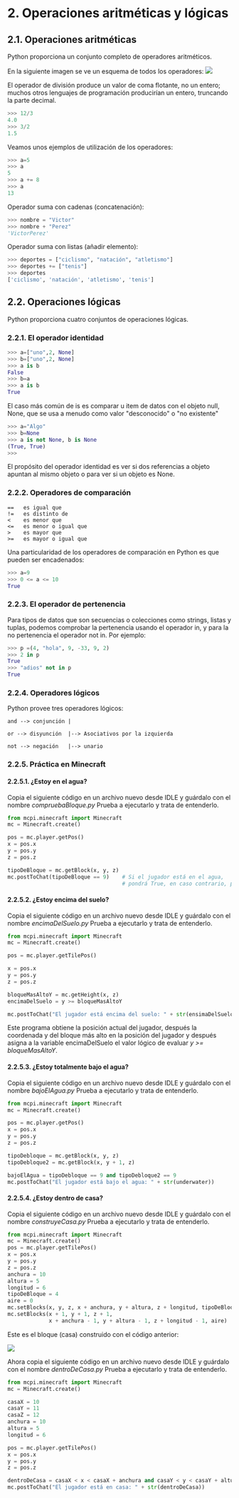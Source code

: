 # 2. Operaciones  aritméticas y lógicas
## 2.1. Operaciones aritméticas

Python proporciona un conjunto completo de operadores aritméticos.

En la siguiente imagen se ve un esquema de todos los operadores: 
![](python/operadoresAritmeticos.png)

El operador de división  produce un valor de coma flotante, no un entero; muchos otros lenguajes de programación producirían un entero, truncando la parte decimal.

```python
>>> 12/3
4.0
>>> 3/2
1.5
```

Veamos unos ejemplos de utilización de los operadores:

```python
>>> a=5
>>> a
5
>>> a += 8
>>> a
13
```

Operador suma con cadenas (concatenación):

```python
>>> nombre = "Victor"
>>> nombre + "Perez"
'VictorPerez'
```

Operador suma con listas (añadir elemento):

```python
>>> deportes = ["ciclismo", "natación", "atletismo"]
>>> deportes += ["tenis"]
>>> deportes
['ciclismo', 'natación', 'atletismo', 'tenis']
```

## 2.2. Operaciones lógicas
Python proporciona cuatro conjuntos de operaciones lógicas. 

### 2.2.1. El operador identidad

```python
>>> a=["uno",2, None]
>>> b=["uno",2, None]
>>> a is b
False
>>> b=a
>>> a is b
True
```

El caso más común de is es comparar u item de datos con el objeto null, None, que se usa a menudo como valor "desconocido" o "no existente"

```python
>>> a="Algo"
>>> b=None
>>> a is not None, b is None
(True, True)
>>> 
```

El propósito del operador identidad es ver si dos referencias a objeto apuntan al mismo objeto o para ver si un objeto es None.

### 2.2.2. Operadores de comparación 

  	== 	 es igual que
  	!= 	 es distinto de
  	< 	 es menor que
  	<= 	 es menor o igual que
  	> 	 es mayor que
  	>= 	 es mayor o igual que

Una particularidad de los operadores de comparación en Python es que pueden ser encadenados:

```python
>>> a=9
>>> 0 <= a <= 10
True
```

### 2.2.3. El operador de pertenencia

Para tipos de datos que son secuencias o colecciones como strings, listas y tuplas, podemos comprobar la pertenencia usando el operador in, y para la no pertenencia el operador not in. Por ejemplo:

```python
>>> p =(4, "hola", 9, -33, 9, 2)
>>> 2 in p
True
>>> "adios" not in p
True
```

### 2.2.4. Operadores lógicos

Python provee tres operadores lógicos:

    and --> conjunción |

    or --> disyunción  |--> Asociativos por la izquierda

    not --> negación   |--> unario

### 2.2.5. Práctica en Minecraft

#### 2.2.5.1. ¿Estoy en el agua?

Copia el siguiente código en un archivo nuevo desde IDLE y guárdalo con el nombre *compruebaBloque.py*
Prueba a ejecutarlo y trata de entenderlo.

```python
from mcpi.minecraft import Minecraft
mc = Minecraft.create()

pos = mc.player.getPos()
x = pos.x
y = pos.y
z = pos.z

tipoDeBloque = mc.getBlock(x, y, z)
mc.postToChat(tipoDeBloque == 9)    # Si el jugador está en el agua, 
									# pondrá True, en caso contrario, pondrá False.

```

#### 2.2.5.2. ¿Estoy encima del suelo?

Copia el siguiente código en un archivo nuevo desde IDLE y guárdalo con el nombre *encimaDelSuelo.py*
Prueba a ejecutarlo y trata de entenderlo.

```python
from mcpi.minecraft import Minecraft
mc = Minecraft.create()

pos = mc.player.getTilePos()

x = pos.x
y = pos.y
z = pos.z

bloqueMasAltoY = mc.getHeight(x, z)
encimaDelSuelo = y >= bloqueMasAltoY

mc.postToChat("El jugador está encima del suelo: " + str(ensimaDelSuelo))
```
Este programa obtiene la posición actual del jugador, después la coordenada y del bloque más alto en la posición del jugador y después asigna a la variable encimaDelSuelo el valor lógico de evaluar *y >= bloqueMasAltoY*.

#### 2.2.5.3. ¿Estoy totalmente bajo el agua?

Copia el siguiente código en un archivo nuevo desde IDLE y guárdalo con el nombre *bajoElAgua.py*
Prueba a ejecutarlo y trata de entenderlo.

```python
from mcpi.minecraft import Minecraft
mc = Minecraft.create()

pos = mc.player.getPos()
x = pos.x
y = pos.y
z = pos.z

tipoDebloque = mc.getBlock(x, y, z)
tipoDebloque2 = mc.getBlock(x, y + 1, z)

bajoElAgua = tipoDebloque == 9 and tipoDebloque2 == 9
mc.postToChat("El jugador está bajo el agua: " + str(underwater))
```

#### 2.2.5.4. ¿Estoy dentro de casa?

Copia el siguiente código en un archivo nuevo desde IDLE y guárdalo con el nombre *construyeCasa.py*
Prueba a ejecutarlo y trata de entenderlo.
```python
from mcpi.minecraft import Minecraft
mc = Minecraft.create()
pos = mc.player.getTilePos()
x = pos.x
y = pos.y
z = pos.z
anchura = 10
altura = 5
longitud = 6
tipoDeBloque = 4
aire = 0
mc.setBlocks(x, y, z, x + anchura, y + altura, z + longitud, tipoDeBloque)
mc.setBlocks(x + 1, y + 1, z + 1,
             x + anchura - 1, y + altura - 1, z + longitud - 1, aire)
```             

Este es el bloque (casa) construido con el código anterior:

![](python/casa.png)

Ahora copia el siguiente código en un archivo nuevo desde IDLE y guárdalo con el nombre *dentroDeCasa.py*
Prueba a ejecutarlo y trata de entenderlo.

```python
from mcpi.minecraft import Minecraft
mc = Minecraft.create()

casaX = 10
casaY = 11
casaZ = 12
anchura = 10
altura = 5
longitud = 6

pos = mc.player.getTilePos()
x = pos.x
y = pos.y
z = pos.z

dentroDeCasa = casaX < x < casaX + anchura and casaY < y < casaY + altura and casaZ < z < casaZ + longitud
mc.postToChat("El jugador está en casa: " + str(dentroDeCasa))
```
